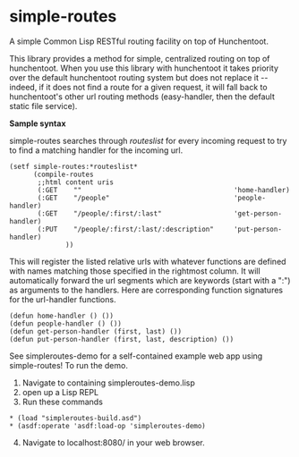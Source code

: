 simple-routes
=============

A simple Common Lisp RESTful routing facility on top of Hunchentoot.

This library provides a method for simple, centralized routing on top of hunchentoot.  When you use this library with hunchentoot it takes priority over the default hunchentoot routing system but does not replace it -- indeed, if it does not find a route for a given request, it will fall back to hunchentoot's other url routing methods (easy-handler, then the default static file service).

**Sample syntax**

simple-routes searches through *routeslist* for every incoming request to try to find a matching handler for the incoming url.  

```
(setf simple-routes:*routeslist*
      (compile-routes 
       ;;html content uris
       (:GET    ""                                      'home-handler)
       (:GET    "/people"                               'people-handler)
       (:GET    "/people/:first/:last"                  'get-person-handler)
       (:PUT    "/people/:first/:last/:description"     'put-person-handler)
              ))
```

This will register the listed relative urls with whatever functions are defined with names matching those specified in the rightmost column.  It will automatically forward the url segments which are keywords (start with a ":") as arguments to the handlers.  Here are corresponding function signatures for the url-handler functions.

```
(defun home-handler () ())
(defun people-handler () ())
(defun get-person-handler (first, last) ())
(defun put-person-handler (first, last, description) ())
```

See simpleroutes-demo for a self-contained example web app using simple-routes!
To run the demo.
1. Navigate to containing simpleroutes-demo.lisp
2. open up a Lisp REPL
3. Run these commands
 
```
* (load "simpleroutes-build.asd")
* (asdf:operate 'asdf:load-op 'simpleroutes-demo)
```

4. Navigate to localhost:8080/ in your web browser.
